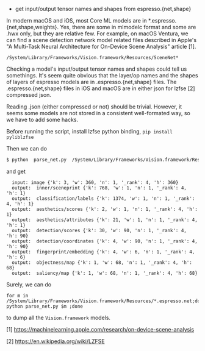 * get input/output tensor names and shapes from espresso.{net,shape}

In modern macOS and iOS, most Core ML models are in *.espresso.{net,shape,weights}. Yes, there are some in mlmodelc format and 
some are .hwx only, but they are relative few. For example, on macOS Ventura, we can find a scene detection network model
related files described in Apple's "A Multi-Task Neural Architecture for On-Device Scene Analysis" article [1].

```
/System/Library/Frameworks/Vision.framework/Resources/SceneNet*
```

Checking a model's input/output tensor names and shapes could tell us somethings.
It's seem quite obvious that the layer/op names and the shapes of layers of espresso models are in .espresso.{net,shape} files.
The .espresso.{net,shape} files in iOS and macOS are in either json for lzfse [2] compressed json.

Reading .json (either compressed or not) should be trivial. However, it seems some models are not stored in a consistent
well-formated way, so we have to add some hacks.

Before running the script, install lzfse python binding, `pip install pyliblzfse`

Then we can do 
```bash
$ python  parse_net.py  /System/Library/Frameworks/Vision.framework/Resources/SceneNet_v5.10.0_vhh2692239_fe1.3_sc3.3_sa2.4_ae2.4_so2.4_od1.5_fp1.5.espresso.net 
```
and get
```
  input: image {'k': 3, 'w': 360, 'n': 1, '_rank': 4, 'h': 360}
  output:  inner/sceneprint {'k': 768, 'w': 1, 'n': 1, '_rank': 4, 'h': 1}
  output:  classification/labels {'k': 1374, 'w': 1, 'n': 1, '_rank': 4, 'h': 1}
  output:  aesthetics/scores {'k': 2, 'w': 1, 'n': 1, '_rank': 4, 'h': 1}
  output:  aesthetics/attributes {'k': 21, 'w': 1, 'n': 1, '_rank': 4, 'h': 1}
  output:  detection/scores {'k': 30, 'w': 90, 'n': 1, '_rank': 4, 'h': 90}
  output:  detection/coordinates {'k': 4, 'w': 90, 'n': 1, '_rank': 4, 'h': 90}
  output:  fingerprint/embedding {'k': 4, 'w': 6, 'n': 1, '_rank': 4, 'h': 6}
  output:  objectness/map {'k': 1, 'w': 68, 'n': 1, '_rank': 4, 'h': 68}
  output:  saliency/map {'k': 1, 'w': 68, 'n': 1, '_rank': 4, 'h': 68}

```

Surely, we can do
```
for m in /System/Library/Frameworks/Vision.framework/Resources/*.espresso.net;do python parse_net.py $m ;done
```
to dump all the `Vision.framework` models.

[1] https://machinelearning.apple.com/research/on-device-scene-analysis

[2] https://en.wikipedia.org/wiki/LZFSE
